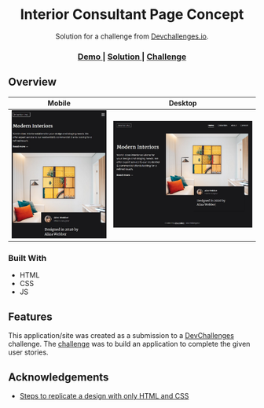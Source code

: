 <!-- Please update value in the {}  -->

<h1 align="center">Interior Consultant Page Concept</h1>

<div align="center">
   Solution for a challenge from  <a href="http://devchallenges.io" target="_blank">Devchallenges.io</a>.
</div>

<div align="center">
  <h3>
    <a href="https://brave-engelbart-361c63.netlify.app/">
      Demo
    </a>
    <span> | </span>
    <a href="https://github.com/yuandere/interior-consultant-page-challenge">
      Solution
    </a>
    <span> | </span>
    <a href="https://devchallenges.io/challenges/Jymh2b2FyebRTUljkNcb">
      Challenge
    </a>
  </h3>
</div>

<!-- TABLE OF CONTENTS -->

<!-- ## Table of Contents

- [Overview](#overview)
  - [Built With](#built-with)
- [Features](#features)
- [Contact](#contact)
- [Acknowledgements](#acknowledgements) -->

<!-- OVERVIEW -->

## Overview

| Mobile | Desktop |
| --- | --- |
| ![screenshot1](./img/screenshotmobile.jpg) | ![screenshot2](./img/screenshotwide.jpg) |


### Built With

<!-- This section should list any major frameworks that you built your project using. Here are a few examples.-->

- HTML
- CSS
- JS

## Features

<!-- List the features of your application or follow the template. Don't share the figma file here :) -->

This application/site was created as a submission to a [DevChallenges](https://devchallenges.io/challenges) challenge. The [challenge](https://devchallenges.io/challenges/hhmesazsqgKXrTkYkt0U) was to build an application to complete the given user stories.


## Acknowledgements

<!-- This section should list any articles or add-ons/plugins that helps you to complete the project. This is optional but it will help you in the future. For exmpale -->

- [Steps to replicate a design with only HTML and CSS](https://devchallenges-blogs.web.app/how-to-replicate-design/)
